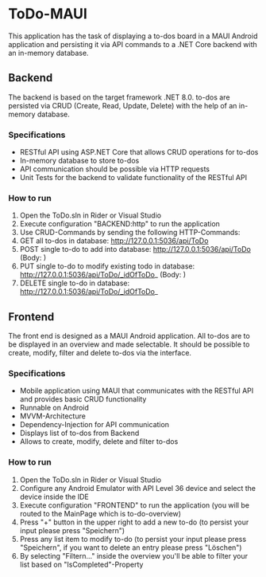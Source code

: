 # ToDo-MAUI

This application has the task of displaying a to-dos board in a MAUI Android application and persisting it via API commands to a .NET Core backend with an in-memory database.

## Backend
The backend is based on the target framework .NET 8.0. to-dos are persisted via CRUD (Create, Read, Update, Delete) with the help of an in-memory database.

### Specifications

- RESTful API using ASP.NET Core that allows CRUD operations for to-dos
- In-memory database to store to-dos
- API communication should be possible via HTTP requests
- Unit Tests for the backend to validate functionality of the RESTful API
  
### How to run

1. Open the ToDo.sln in Rider or Visual Studio
2. Execute configuration "BACKEND:http" to run the application
3. Use CRUD-Commands by sending the following HTTP-Commands:
4. GET all to-dos in database: http://127.0.0.1:5036/api/ToDo
5. POST single to-do to add into database: http://127.0.0.1:5036/api/ToDo (Body: )
6. PUT single to-do to modify existing todo in database: http://127.0.0.1:5036/api/ToDo/_idOfToDo_ (Body: )
7. DELETE single to-do in database: http://127.0.0.1:5036/api/ToDo/_idOfToDo_

## Frontend
The front end is designed as a MAUI Android application. All to-dos are to be displayed in an overview and made selectable. It should be possible to create, modify, filter and delete to-dos via the interface.

### Specifications

- Mobile application using MAUI that communicates with the RESTful API and provides basic CRUD functionality
- Runnable on Android
- MVVM-Architecture
- Dependency-Injection for API communication
- Displays list of to-dos from Backend
- Allows to create, modify, delete and filter to-dos

### How to run

1. Open the ToDo.sln in Rider or Visual Studio
2. Configure any Android Emulator with API Level 36 device and select the device inside the IDE
3. Execute configuration "FRONTEND" to run the application (you will be routed to the MainPage which is to-do-overview)
4. Press "+" button in the upper right to add a new to-do (to persist your input please press "Speichern")
5. Press any list item to modify to-do (to persist your input please press "Speichern", if you want to delete an entry please press "Löschen")
6. By selecting "Filtern..." inside the overview you'll be able to filter your list based on "IsCompleted"-Property
